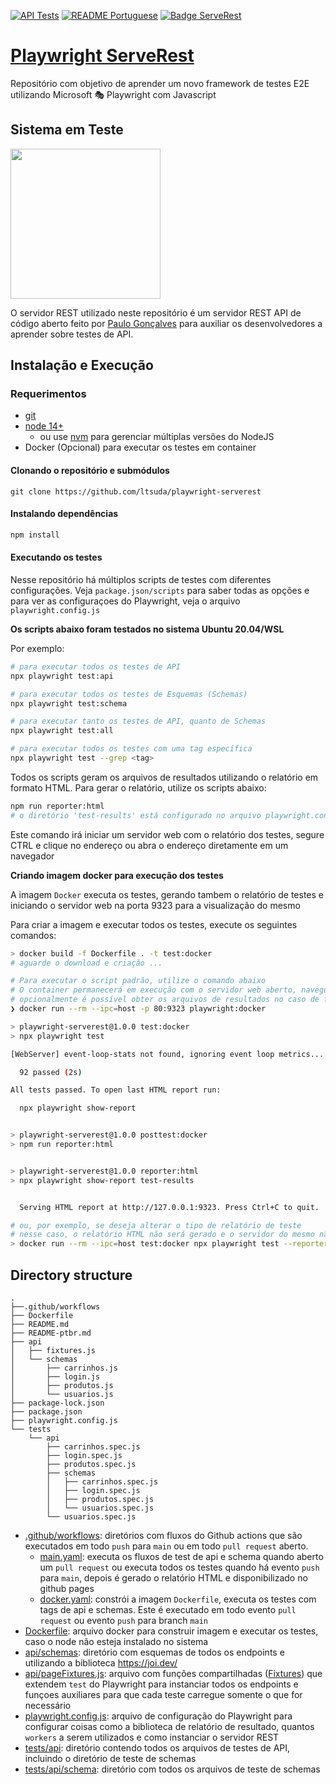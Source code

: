 [![API Tests](https://github.com/ltsuda/playwright-serverest/actions/workflows/main.yml/badge.svg)](https://github.com/ltsuda/playwright-serverest/actions/workflows/main.yml) [![README Portuguese](https://img.shields.io/badge/README-Portuguese-blue)](https://github.com/ltsuda/playwright-serverest/blob/main/README-ptbr.md)
[![Badge ServeRest](https://img.shields.io/badge/API-ServeRest-green)](https://github.com/ServeRest/ServeRest/)

# [Playwright ServeRest](https://ltsuda.github.io/playwright-serverest/)

Repositório com objetivo de aprender um novo framework de testes E2E utilizando Microsoft 🎭 Playwright com Javascript

## Sistema em Teste

<a href="https://serverest.dev/">
<img src="https://user-images.githubusercontent.com/29241659/115161869-6a017e80-a076-11eb-9bbe-c391eff410db.png" width=240>
</a>

O servidor REST utilizado neste repositório é um servidor REST API de código aberto feito por [Paulo Gonçalves](https://github.com/PauloGoncalvesBH) para auxiliar os desenvolvedores a aprender sobre testes de API.

## Instalação e Execução

### Requerimentos

-   [git](https://git-scm.com/downloads)
-   [node 14+](https://nodejs.org/en/)
    -   ou use [nvm](https://github.com/nvm-sh/nvm) para gerenciar múltiplas versões do NodeJS
-   Docker (Opcional) para executar os testes em container

#### Clonando o repositório e submódulos

```text
git clone https://github.com/ltsuda/playwright-serverest
```

#### Instalando dependências

```bash
npm install
```

#### Executando os testes

Nesse repositório há múltiplos scripts de testes com diferentes configurações. Veja `package.json/scripts` para saber todas as opções e para ver as configuraçoes do Playwright, veja o arquivo `playwright.config.js`

**Os scripts abaixo foram testados no sistema Ubuntu 20.04/WSL**

Por exemplo:

```bash
# para executar todos os testes de API
npx playwright test:api

# para executar todos os testes de Esquemas (Schemas)
npx playwright test:schema

# para executar tanto os testes de API, quanto de Schemas
npx playwright test:all

# para executar todos os testes com uma tag específica
npx playwright test --grep <tag>
```

Todos os scripts geram os arquivos de resultados utilizando o relatório em formato HTML. Para gerar o relatório, utilize os scripts abaixo:

```bash
npm run reporter:html
# o diretório 'test-results' está configurado no arquivo playwright.config.js
```

Este comando irá iniciar um servidor web com o relatório dos testes, segure CTRL e clique no endereço ou abra o endereço diretamente em um navegador

**Criando imagem docker para execução dos testes**

A imagem `Docker` executa os testes, gerando tambem o relatório de testes e iniciando o servidor web na porta 9323 para a visualização do mesmo

Para criar a imagem e executar todos os testes, execute os seguintes comandos:

```bash
> docker build -f Dockerfile . -t test:docker
# aguarde o download e criação ...

# Para executar o script padrão, utilize o comando abaixo
# O container permanecerá em execução com o servidor web aberto, navegue para o endereço http://localhost para visualizar o relatório dos testes e pressione CTRL+C para desligar o servidor e remover o container
# opcionalmente é possível obter os arquivos de resultados no caso de falhas em alguns testes, basta montar um volume local interligado ao container utilizando o parametro "-v /fullpath:/tester/test-results/"
❯ docker run --rm --ipc=host -p 80:9323 playwright:docker

> playwright-serverest@1.0.0 test:docker
> npx playwright test

[WebServer] event-loop-stats not found, ignoring event loop metrics...

  92 passed (2s)

All tests passed. To open last HTML report run:

  npx playwright show-report


> playwright-serverest@1.0.0 posttest:docker
> npm run reporter:html


> playwright-serverest@1.0.0 reporter:html
> npx playwright show-report test-results


  Serving HTML report at http://127.0.0.1:9323. Press Ctrl+C to quit.

# ou, por exemplo, se deseja alterar o tipo de relatório de teste
# nesse caso, o relatório HTML não será gerado e o servidor do mesmo não será executado
> docker run --rm --ipc=host test:docker npx playwright test --reporter=list
```

## Directory structure

```text
.
├──.github/workflows
├── Dockerfile
├── README.md
├── README-ptbr.md
├── api
│   ├── fixtures.js
│   └── schemas
│       ├── carrinhos.js
│       ├── login.js
│       ├── produtos.js
│       └── usuarios.js
├── package-lock.json
├── package.json
├── playwright.config.js
└── tests
    └── api
        ├── carrinhos.spec.js
        ├── login.spec.js
        ├── produtos.spec.js
        ├── schemas
        │   ├── carrinhos.spec.js
        │   ├── login.spec.js
        │   ├── produtos.spec.js
        │   └── usuarios.spec.js
        └── usuarios.spec.js
```

-   [.github/workflows](https://github.com/ltsuda/playwright-serverest/tree/main/.github/workflows): diretórios com fluxos do Github actions que são executados em todo `push` para `main` ou em todo `pull request` aberto.
    -   [main.yaml](https://github.com/ltsuda/playwright-serverest/blob/main/.github/workflows/main.yml): executa os fluxos de test de api e schema quando aberto um `pull request` ou executa todos os testes quando há evento `push` para `main`, depois é gerado o relatório HTML e disponibilizado no github pages
    -   [docker.yaml](https://github.com/ltsuda/playwright-serverest/blob/main/.github/workflows/docker.yaml): constrói a imagem `Dockerfile`, executa os testes com tags de api e schemas. Este é executado em todo evento `pull request` ou evento `push` para branch `main`
-   [Dockerfile](https://github.com/ltsuda/playwright-serverest/blob/main/Dockerfile): arquivo docker para construir imagem e executar os testes, caso o node não esteja instalado no sistema
-   [api/schemas](https://github.com/ltsuda/playwright-serverest/tree/main/api/schemas): diretório com esquemas de todos os endpoints e utilizando a biblioteca https://joi.dev/
-   [api/pageFixtures.js](https://github.com/ltsuda/playwright-serverest/blob/main/api/fixtures.js): arquivo com funções compartilhadas ([Fixtures](https://playwright.dev/docs/test-fixtures)) que extendem `test` do Playwright para instanciar todos os endpoints e funçoes auxiliares para que cada teste carregue somente o que for necessário
-   [playwright.config.js](https://github.com/ltsuda/playwright-serverest/blob/main/playwright.config.js): arquivo de configuração do Playwright para configurar coisas como a biblioteca de relatório de resultado, quantos `workers` a serem utilizados e como instanciar o servidor REST
-   [tests/api](https://github.com/ltsuda/playwright-serverest/tree/main/tests/api): diretório contendo todos os arquivos de testes de API, incluindo o diretório de teste de schemas
-   [tests/api/schema](https://github.com/ltsuda/playwright-serverest/tree/main/tests/api/schemas): diretório com todos os arquivos de teste de schemas
